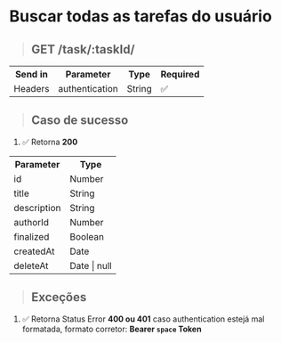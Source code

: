 # Buscar todas as tarefas do usuário

> ## GET **/task/:taskId/**

<table>
  <tr>
    <th>Send in</th>
    <th>Parameter</th>
    <th>Type</th>
    <th>Required</th>
  </tr>
  <tr>
   <td>Headers</td>
   <td>authentication</td>
    <td>String</td>
    <td>✅</td>
  </tr>
</table>

> ## Caso de sucesso

1.  ✅ Retorna **200**

<table>
  <tr>
    <th>Parameter</th>
    <th>Type</th>
  </tr>
  <tr>
    <td>id</td>
    <td>Number</td>
  </tr>
  <tr>
    <td>title</td>
    <td>String</td>
  </tr>
  <tr>
    <td>description</td>
    <td>String</td>
  </tr>
  <tr>
    <td>authorId</td>
    <td>Number</td>
  </tr>
  <tr>
    <td>finalized</td>
    <td>Boolean</td>
  </tr>
  <tr>
    <td>createdAt</td>
    <td>Date</td>
  </tr>
  <tr>
    <td>deleteAt</td>
    <td>Date | null</td>
  </tr>
</table>

> ## Exceções

1. ✅ Retorna Status Error **400 ou 401** caso authentication estejá mal formatada, formato corretor: **Bearer `space` Token**
